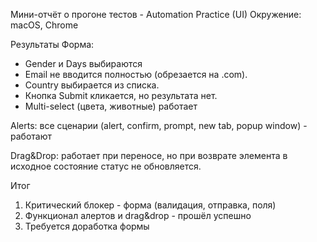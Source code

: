 Мини-отчёт о прогоне тестов - Automation Practice (UI)
Окружение: macOS, Chrome

Результаты
Форма:
- Gender и Days выбираются
- Email не вводится полностью (обрезается на .com).
- Country выбирается из списка.
- Кнопка Submit кликается, но результата нет.
- Multi-select (цвета, животные) работает

Alerts: 
все сценарии (alert, confirm, prompt, new tab, popup window) - работают

Drag&Drop:
работает при переносе, но при возврате элемента в исходное состояние статус не обновляется.

Итог
1. Критический блокер - форма (валидация, отправка, поля)
2. Функционал алертов и drag&drop - прошёл успешно
3. Требуется доработка формы 
